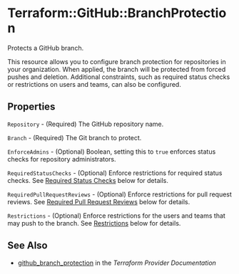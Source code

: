 # Terraform::GitHub::BranchProtection

Protects a GitHub branch.

This resource allows you to configure branch protection for repositories in your organization. When applied, the branch will be protected from forced pushes and deletion. Additional constraints, such as required status checks or restrictions on users and teams, can also be configured.

## Properties

`Repository` - (Required) The GitHub repository name.

`Branch` - (Required) The Git branch to protect.

`EnforceAdmins` - (Optional) Boolean, setting this to `true` enforces status checks for repository administrators.

`RequiredStatusChecks` - (Optional) Enforce restrictions for required status checks. See [Required Status Checks](#required-status-checks) below for details.

`RequiredPullRequestReviews` - (Optional) Enforce restrictions for pull request reviews. See [Required Pull Request Reviews](#required-pull-request-reviews) below for details.

`Restrictions` - (Optional) Enforce restrictions for the users and teams that may push to the branch. See [Restrictions](#restrictions) below for details.


## See Also

* [github_branch_protection](https://www.terraform.io/docs/providers/github/r/branch_protection.html) in the _Terraform Provider Documentation_